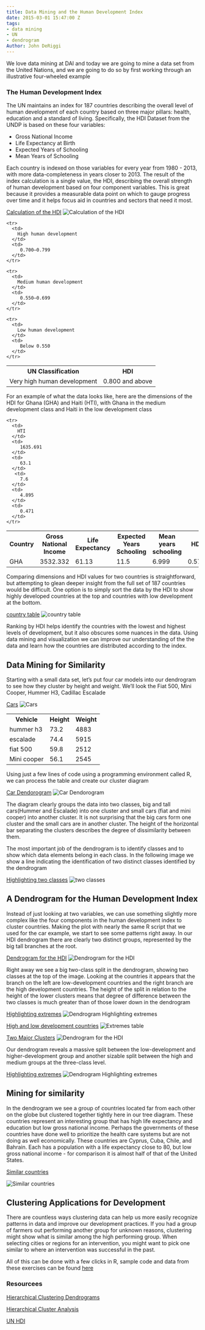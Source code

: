 ```yaml
---
title: Data Mining and the Human Development Index
date: 2015-03-01 15:47:00 Z
tags:
- data mining
- UN
- dendrogram
Author: John DeRiggi
---
```


We love data mining at DAI and today we are going to mine a data set from the United Nations, and we are going to do so by first working through an illustrative four-wheeled example

<!--more-->

### The Human Development Index
The UN maintains an index for 187 countries describing the overall level of human development of each country based on three major pillars: health, education and a standard of living. Specifically, the HDI Dataset from the UNDP is based on these four variables:

- Gross National Income
- Life Expectancy at Birth
- Expected Years of Schooling
- Mean Years of Schooling

Each country is indexed on those variables for every year from 1980 - 2013, with more data-completeness in years closer to 2013. The result of the index calculation is a single value, the HDI, describing the overall strength of human development based on four component variables. This is great because it provides a measurable data point on which to gauge progress over time and it helps focus aid in countries and sectors that need it most.


[Calculation of the HDI](/uploads/hdi.jpg)
![Calculation of the HDI](/uploads/hdi.jpg)

<table>
    <tr>
        <th>
            UN Classification
         </th>  
          <th>
            HDI
          </th>
    </tr>
    <tr>
      <td>
        Very high human development
      </td>
      <td>
         0.800 and above
      </td>
    </tr>

    <tr>
      <td>
        High human development
      </td>
      <td>
         0.700–0.799
      </td>
    </tr>

    <tr>
      <td>
        Medium human development
      </td>
      <td>
         0.550–0.699
      </td>
    </tr>

    <tr>
      <td>
        Low human development
      </td>
      <td>
         Below 0.550
      </td>
    </tr>

</table>


For an example of what the data looks like, here are the dimensions of the HDI for Ghana (GHA) and Haiti (HTI), with Ghana in the medium development class and Haiti in the low development class

<table>
    <tr>
        <th>
            Country
         </th>  
          <th>
            Gross National Income
          </th>
          <th>
            Life Expectancy
          </th>
          <th>
            Expected Years Schooling
          </th>
          <th>
            Mean years schooling
          </th>
          <th>
            HDI
          </th>
    </tr>
    <tr>
      <td>
        GHA
      </td>
      <td>
         3532.332
      </td>
      <td>
         61.13
      </td>
       <td>
         11.5
      </td>
      <td>
         6.999
      </td>
      <td>
         0.573
      </td>
    </tr>

    <tr>
      <td>
        HTI
      </td>
      <td>
         1635.691
      </td>
      <td>
         63.1
      </td>
       <td>
         7.6
      </td>
      <td>
         4.895
      </td>
      <td>
         0.471
      </td>
    </tr>

    

</table>


Comparing dimensions and HDI values for two countries is straightforward, but attempting to glean deeper insight from the full set of 187 countries would be difficult. One option is to simply sort the data by the HDI to show highly developed countries at the top and countries with low development at the bottom.

[country table](/uploads/countrytable.png)
![country table](/uploads/countrytable.png)

Ranking by HDI helps identify the countries with the lowest and highest levels of development, but it also obscures some nuances in the data. Using data mining and visualization we can improve our understanding of the the data and learn how the countries are distributed according to the index.

## Data Mining for Similarity

Starting with a small data set, let’s put four car models into our dendrogram to see how they cluster by height and weight. We’ll look the Fiat 500, Mini Cooper, Hummer H3, Cadillac Escalade


[Cars](/uploads/manycars.png)
![Cars](/uploads/manycars.png)


<table>
  <tr>
    <th>
      Vehicle
    </th>  
    <th>
      Height
    </th>
    <th>
      Weight
    </th>

  </tr>
  <tr>
    <td>
      hummer h3
    </td>
    <td>
     73.2
   </td>
   <td>
     4883
   </td>
 </tr>

 <tr>
  <td>
    escalade
  </td>
  <td>
   74.4
 </td>
 <td>
   5915
 </td>
</tr>

<tr>
  <td>
    fiat 500
  </td>
  <td>
   59.8
 </td>
 <td>
   2512
 </td>
</tr>

<tr>
  <td>
    Mini cooper
  </td>
  <td>
   56.1
 </td>
 <td>
   2545
 </td>
</tr>

</table>


Using just a few lines of code using a programming environment called R, we can process the table and create our cluster diagram

[Car Dendorogram](/uploads/car_cluster_1a.png)
![Car Dendorogram](/uploads/car_cluster_1a.png)

The diagram clearly groups the data into two classes, big and tall cars(Hummer and Escalade) into one cluster and small cars (fiat and mini cooper) into another cluster. It is not surprising that the big cars form one cluster and the small cars are in another cluster. The height of the horizontal bar separating the clusters describes the degree of dissimilarity between them. 

The most important job of the dendrogram is to identify classes and to show which data elements belong in each class. In the following image we show a line indicating the identification of two distinct classes identified by the dendrogram


[Highlighting two classes](/uploads/car_cluster_2b.png)
![two classes](/uploads/car_cluster_2b.png)

## A Dendrogram for the Human Development Index

Instead of just looking at two variables, we can use something slightly more complex like the four components in the human development index to cluster countries. Making the plot with nearly the same R script that we used for the car example, we start to see some patterns right away. In our HDI dendrogram there are clearly two distinct groups, represented by the big tall branches at the root.

[Dendrogram for the HDI](/uploads/hdi_dendro_1.png)
![Dendrogram for the HDI](/uploads/hdi_dendro_1.png)

Right away we see a big two-class split in the dendrogram, showing two classes at the top of the image. Looking at the countries it appears that the branch on the left are low-development countries and the right branch are the high development countries. The height of the split in relation to the height of the lower clusters means that degree of difference between the two classes is much greater than of those lower down in the dendrogram



[Highlighting extremes](/uploads/hdi_dendro_3.png)
![Dendrogram Highlighting extremes](/uploads/hdi_dendro_3.png)

[High and low development countries](/uploads/extremes_table1.png)
![Extremes table](/uploads/extremes_table1.png)

[Two Major Clusters](/uploads/hdi_dendro_2.png)
![Dendrogram for the HDI](/uploads/hdi_dendro_2.png)

Our dendrogram reveals a massive split between the low-development and higher-development group and another sizable split between the high and medium groups at the three-class level. 

[Highlighting extremes](/uploads/hdi_dendro_4.png)
![Dendrogram Highlighting extremes](/uploads/hdi_dendro_4.png)

## Mining for similarity 

In the dendrogram we see a group of countries located far from each other on the globe but clustered together tightly here in our tree diagram. These countries represent an interesting group that has high life expectancy and education but low gross national income. Perhaps the governments of these countries have done well to prioritize the health care systems but are not doing as well economically. These countries are Cyprus, Cuba, Chile, and Bahrain. Each has a population with a life expectancy close to 80, but low gross national income - for comparison it is almost half of that of the United States.


[Similar countries](/uploads/countries_feather2.png)

![Similar countries](/uploads/countries_feather2.png)


## Clustering Applications for Development 
There are countless ways clustering data can help us more easily recognize patterns in data and improve our development practices. If you had a group of farmers out performing another group for unknown reasons, clustering might show what is similar among the high performing group. When selecting cities or regions for an intervention, you might want to pick one similar to where an intervention was successful in the past. 
 
All of this can be done with a few clicks in R, sample code and data from these exercises can be found [here](https://github.com/deriggi/HumanDevelopmentIndex)

### Resourcees
[Hierarchical Clustering Dendrograms](http://www.ncss.com/wp-content/themes/ncss/pdf/Procedures/NCSS/Hierarchical_Clustering-Dendrograms.pdf)

[Hierarchical Cluster Analysis](http://www.econ.upf.edu/~michael/stanford/maeb7.pdf)

[UN HDI](http://hdr.undp.org/en/content/human-development-index-hdi)